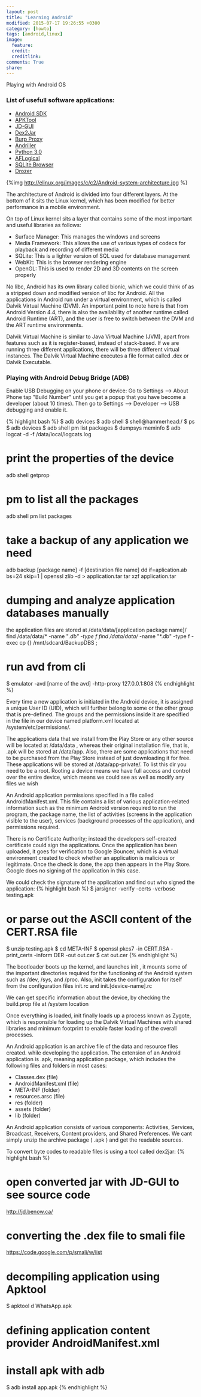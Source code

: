 ```yaml
---
layout: post
title: "Learning Android"
modified: 2015-07-17 19:26:55 +0300
category: [howto]
tags: [android,linux]
image:
  feature: 
  credit: 
  creditlink: 
comments: True
share: 
---
```

Playing with Android OS

### List of usefull software applications:
- [Android SDK](https://developer.android.com/sdk/index.html)
- [APKTool](https://code.google.com/p/android-apktool/downloads/list)
- [JD-GUI](http://jd.benow.ca/)
- [Dex2Jar](https://github.com/pxb1988/dex2jar)
- [Burp Proxy](http://portswigger.net/burp/download.html)
- [Andriller](http://android.saz.lt/cgi-bin/download.py)
- [Python 3.0](http://python.org/download/releases/3.0/)
- [AFLogical](https://github.com/viaforensics/android-forensics)
- [SQLite Browser](https://github.com/sqlitebrowser/sqlitebrowser)
- [Drozer](https://www.mwrinfosecurity.com/products/drozer/community-edition/)

{%img http://elinux.org/images/c/c2/Android-system-architecture.jpg %}

The architecture of Android is divided into four different layers.
At the bottom of it sits the Linux kernel, which has been modified for better performance in a mobile environment.

On top of Linux kernel sits a layer that contains some of the most important and useful libraries as follows:

- Surface Manager: This manages the windows and screens
- Media Framework: This allows the use of various types of codecs for playback and recording of different media
- SQLite: This is a lighter version of SQL used for database management
- WebKit: This is the browser rendering engine
- OpenGL: This is used to render 2D and 3D contents on the screen properly

No libc, Android has its own library called bionic, which we could think of as a stripped down and modified version of libc for Android. All the applications in Android run under a virtual environment, which is called Dalvik Virtual Machine (DVM). An important point to note here is that from Android Version 4.4, there is also the availability of another runtime called Android Runtime (ART), and the user is free to switch between the DVM and the ART
runtime environments.

Dalvik Virtual Machine is similar to Java Virtual Machine (JVM), apart from features such as it is register-based, instead of stack-based. If we are running three different applications, there will be three different virtual instances. The Dalvik Virtual Machine executes a file format called .dex or Dalvik Executable.

### Playing with Android Debug Bridge (ADB)
Enable USB Debugging on your phone or device:
Go to Settings --> About Phone tap "Build Number" until you get a popup that you have become a developer (about 10 times). Then go to Settings --> Developer --> USB debugging and enable it.

{% highlight bash %}
$ adb devices
$ adb shell
$ shell@hammerhead:/ $ ps
$ adb devices
$ adb shell pm list packages
$ dumpsys meminfo
$ adb logcat -d -f /data/local/logcats.log

# print the properties of the device
adb shell getprop

# pm to list all the packages
adb shell pm list packages

# take a backup of any application we need
adb backup [package name] -f [destination file name]
dd if=aplication.ab bs=24 skip=1 | openssl zlib -d > application.tar
tar xzf application.tar

# dumping and analyze application databases manually
the application files are stored at  /data/data/[application package name]/
find /data/data/* -name "*.db" -type f
find /data/data/* -name "*.db" -type f -exec cp {} /mnt/sdcard/BackupDBS \;

# run avd from cli
$ emulator -avd [name of the avd] -http-proxy 127.0.0.1:808
{% endhighlight %}

Every time a new application is initiated in the Android device, it is assigned a unique User ID (UID), which will further belong to some or the other group that is pre-defined. The groups and the permissions inside it are specified in the file in our device named  platform.xml located at  /system/etc/permissions/.

The applications data that we install from the Play Store or any other source will be located at  /data/data , whereas their original installation file, that is, .apk will be stored at  /data/app. Also, there are some applications that need to be purchased from the Play Store instead of just downloading it for free. These applications will be stored at  /data/app-private/. To list this dir you need to be a root. Rooting a device means we have full access and control over the entire device, which means we could see as well as modify any files we wish

An Android application permissions specified in a file called  AndroidManifest.xml. This file contains a list of various application-related information such as the minimum Android version required to run the program, the package name, the list of activities (screens in the application visible to the user), services (background processes of the application), and permissions required.

There is no Certificate Authority; instead the developers self-created certificate could sign the applications. Once the application has been uploaded, it goes for verification to Google Bouncer, which is a virtual environment created to check whether an application is malicious or legitimate. Once the check is done, the app then appears in the Play Store. Google does no signing of the application in this case.

We could check the signature of the application and find out who signed the application:
{% highlight bash %}
$ jarsigner -verify -certs -verbose testing.apk
# or parse out the ASCII content of the CERT.RSA file
$ unzip testing.apk
$ cd META-INF
$ openssl pkcs7 -in CERT.RSA -print_certs -inform DER -out out.cer
$ cat out.cer
{% endhighlight %}

The bootloader boots up the kernel, and launches  init , it mounts some of the important directories required for the functioning of the Android system such as  /dev, /sys, and /proc. Also, init takes the configuration for itself from the configuration files  init.rc and  init.[device-name].rc

We can get specific information about the device, by checking the build.prop file at /system location

Once everything is loaded,  init finally loads up a process known as Zygote, which is responsible for loading up the Dalvik Virtual Machines with shared libraries and minimum footprint to enable faster loading of the overall processes.

An Android application is an archive file of the data and resource files created.
while developing the application. The extension of an Android application is .apk, meaning application package, which includes the following files and folders in most cases:

- Classes.dex (file)
- AndroidManifest.xml (file)
- META-INF (folder)
- resources.arsc (file)
- res (folder)
- assets (folder)
- lib (folder)

An Android application consists of various components: Activities, Services, Broadcast, Receivers, Content providers, and Shared Preferences.
We cant simply unzip the archive package ( .apk ) and get the readable sources.

To convert byte codes to readable files is using a tool called dex2jar:
{% highlight bash %}
# open converted jar with JD-GUI to see source code
http://jd.benow.ca/

# converting the .dex file to smali file
https://code.google.com/p/smali/w/list

# decompiling application using Apktool
$ apktool d WhatsApp.apk

# defining application content provider  AndroidManifest.xml
<provider
android:name="com.test.example.DataProvider"
android:authorities ="com.test.example.DataProvider">
</provider>

# install apk with adb
$ adb install app.apk
{% endhighlight %}
